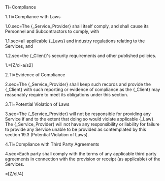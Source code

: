 Ti=Compliance

1.Ti=Compliance with Laws

1.0.sec=The {_Service_Provider} shall itself comply, and shall cause its Personnel and Subcontractors to comply, with

1.1.sec=all applicable {_Laws} and industry regulations relating to the Services, and

1.2.sec=the {_Client}'s security requirements and other published policies.

1.=[Z/ol-a/s2]

2.Ti=Evidence of Compliance

2.sec=The {_Service_Provider} shall keep such records and provide the {_Client} with such reporting or evidence of compliance as the {_Client} may reasonably require to meet its obligations under this section.

3.Ti=Potential Violation of Laws

3.sec=The {_Service_Provider} will not be responsible for providing any Service if and to the extent that doing so would violate applicable {_Law}. The {_Service_Provider} will not have any responsibility or liability for failure to provide any Service unable to be provided as contemplated by this section 19.3 (Potential Violation of Laws).

4.Ti=Compliance with Third Party Agreements

4.sec=Each party shall comply with the terms of any applicable third party agreements in connection with the provision or receipt (as applicable) of the Services.

=[Z/ol/4]


